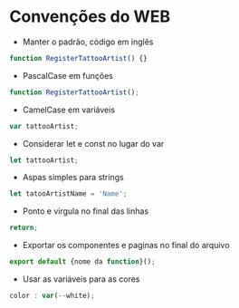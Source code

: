 # Convenções do WEB

- Manter o padrão, código em inglês
```jsx
function RegisterTattooArtist() {}
```
- PascalCase em funções 
```jsx
function RegisterTattooArtist();
```
- CamelCase em variáveis 
```jsx
var tattooArtist;
```
- Considerar let e const no lugar do var
```jsx
let tattooArtist;
```
- Aspas simples para strings
```jsx
let tatooArtistName = 'Name';
```
- Ponto e virgula no final das linhas
```jsx
return;
``` 
- Exportar os componentes e paginas no final do arquivo
```jsx
export default {nome da function}();
```
- Usar as variáveis para as cores 
```jsx
color : var(--white);
```
